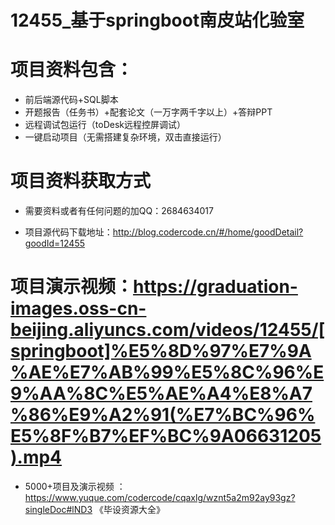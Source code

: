 #   12455_基于springboot南皮站化验室

#   项目资料包含：
*    前后端源代码+SQL脚本
*    开题报告（任务书）+配套论文（一万字两千字以上）+答辩PPT
*   远程调试包运行（toDesk远程控屏调试）
*   一键启动项目（无需搭建复杂环境，双击直接运行）


#   项目资料获取方式
*   需要资料或者有任何问题的加QQ：2684634017

*   项目源代码下载地址：http://blog.codercode.cn/#/home/goodDetail?goodId=12455

#  项目演示视频：https://graduation-images.oss-cn-beijing.aliyuncs.com/videos/12455/[springboot]%E5%8D%97%E7%9A%AE%E7%AB%99%E5%8C%96%E9%AA%8C%E5%AE%A4%E8%A7%86%E9%A2%91(%E7%BC%96%E5%8F%B7%EF%BC%9A06631205).mp4

*  5000+项目及演示视频 ：https://www.yuque.com/codercode/cqaxlg/wznt5a2m92ay93gz?singleDoc#lND3 《毕设资源大全》
